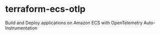 # terraform-ecs-otlp
Build and Deploy applications on Amazon ECS with OpenTelemetry Auto-Instrumentation
